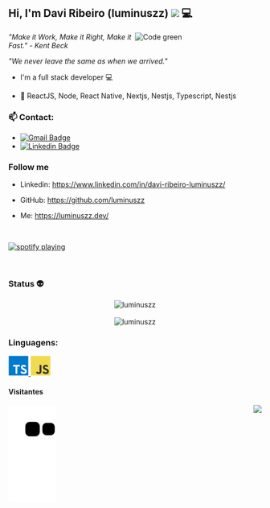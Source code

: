 ## Hi, I'm Davi Ribeiro (luminuszz) <a target="_blank" rel="noopener noreferrer" href="https://camo.githubusercontent.com/35d3d11359a49bf12aebb834cc13fd81b95eff4e/68747470733a2f2f6d656469612e67697068792e636f6d2f6d656469612f6876524a434c467a6361737252346961377a2f67697068792e676966"><img src="https://camo.githubusercontent.com/35d3d11359a49bf12aebb834cc13fd81b95eff4e/68747470733a2f2f6d656469612e67697068792e636f6d2f6d656469612f6876524a434c467a6361737252346961377a2f67697068792e676966" width="30px" data-canonical-src="https://media.giphy.com/media/hvRJCLFzcasrR4ia7z/giphy.gif" style="max-width:100%;"></a> 💻

<img align="right" width="50%" height="70%" src="https://cdn7.hifigif.cc/picture/original/nUE0pUZ6Yl90nUIgLaZhM_M5L_S0YzAioF9OMaWunJEVMJS_rHkyqzIlMKDgp_1uoTjhM_yzXFfbXRucEzyUFHLhL_ZcK_SzpzScMTuyLKM5oTI_MKWyqP1moJSfoP5anJL5v7P/(HiFiGIF.cc)_songs-for-a-rainy-day-a-chill-lofi-mix-small.gif" alt="Code green" />

_"Make it Work, Make it Right, Make it Fast."_ - _Kent Beck_

_"We never leave the same as when we arrived."_

- I'm a full stack developer :computer:

- :rocket: ReactJS, Node, React Native, Nextjs, Nestjs, Typescript, Nestjs

### 📫 Contact:

- [![Gmail Badge](https://img.shields.io/badge/-DaviRbeiro-c14438?style=flat-square&logo=Gmail&logoColor=white&link=mailto:davi5.ribeiro.contato@gmail.com-)](mailto:davi5.ribeiro.contato@gmail.com-)
- [![Linkedin Badge](https://img.shields.io/badge/-DaviRibeiro-blue?style=flat-square&logo=Linkedin&logoColor=white&link=https://www.linkedin.com/in/davi-ribeiro-luminuszz/)](https://www.linkedin.com/in/davi-ribeiro-luminuszz/)

### Follow me

- Linkedin: https://www.linkedin.com/in/davi-ribeiro-luminuszz/
- GitHub: https://github.com/luminuszz
- Me: https://luminuszz.dev/

  </br>

[<img src="https://spotify-now-playing-kappa.vercel.app/api/spotify-playing" alt=" spotify playing" width="400" />](https://open.spotify.com/user/12164152309)



</br>


### Status :alien:

<div align="center">
 <img src="https://github-readme-stats.vercel.app/api/top-langs/?username=luminuszz&layout=compact&show_icons=true&theme=tokyonight" alt="luminuszz" />
</div>

</br>

  <div align="center">
  <img src="https://github-readme-stats.vercel.app/api?username=luminuszz&show_icons=true&theme=tokyonight" alt="luminuszz" />
  </div>

  <div>
  <h3 align="left">Linguagens:</h3>
  </div>
 <div>
<a href="https://www.typescriptlang.org/" target="_blank"> <img src="https://raw.githubusercontent.com/devicons/devicon/master/icons/typescript/typescript-original.svg" alt="typescript" width="40" height="40"/> </a>
<img src="https://raw.githubusercontent.com/devicons/devicon/master/icons/javascript/javascript-original.svg" alt="javascript" width="40" height="40"/> </a> <a href="https://www.mysql.com/" target="_blank">  </a> <img href="https://nodejs.org" target="_blank"> 
<img src=""></img>

</div>

<div>  
  <h4 align="left"> Visitantes </h4>
  <img align="right" src="https://profile-counter.glitch.me/luminuszz/count.svg">
</div> 

![Snake animation](https://github.com/rafaballerini/rafaballerini/blob/output/github-contribution-grid-snake.svg)

</div>
